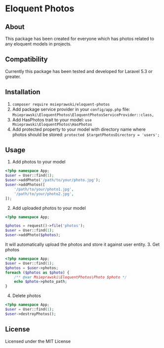 # Eloquent Photos
## About
This package has been created for everyone which has photos related to any eloquent models in projects. 
 
## Compatibility
Currently this package has been tested and developed for Laravel 5.3 or greater.

## Installation
1. `composer require msieprawski/eloquent-photos`
2. Add package service provider in your `config/app.php` file:
    `Msieprawski\EloquentPhotos\EloquentPhotosServiceProvider::class,`
3. Add HasPhotos trait to your model:
    `use Msieprawski\EloquentPhotos\HasPhotos`
4. Add protected property to your model with directory name where photos should be stored:
    `protected $targetPhotosDirectory = 'users';`
    
## Usage
1. Add photos to your model
```php
<?php namespace App;
$user = User::find(1);
$user->addPhoto('/path/to/your/photo.jpg');
$user->addPhotos([
    '/path/to/your/photo1.jpg',
    '/path/to/your/photo2.jpg',
]);
```
2. Add uploaded photos to your model
```php
<?php namespace App;

$photos = request()->file('photos');
$user = User::find(1);
$user->addPhoto($photos);
```
It will automatically upload the photos and store it against user entity.
3. Get photos
```php
<?php namespace App;
$user = User::find(1);
$photos = $user->photos;
foreach ($photos as $photo) {
    /** @var Msieprawski\EloquentPhotos\Photo $photo */
    echo $photo->photo_path;
}
```
4. Delete photos
```php
<?php namespace App;
$user = User::find(1);
$user->destroyPhotos();
```

## License
Licensed under the MIT License